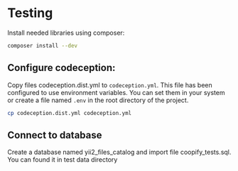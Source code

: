 # Testing

Install needed libraries using composer:

```bash
composer install --dev
```

## Configure codeception:

Copy files codeception.dist.yml to `codeception.yml`.
This file has been configured to use environment variables. You can set them in your system or create a file
named `.env` in the root directory of the project.

```bash
cp codeception.dist.yml codeception.yml
```


## Connect to database

Create a database named yii2_files_catalog and import file coopify_tests.sql. You can found it in test data directory


